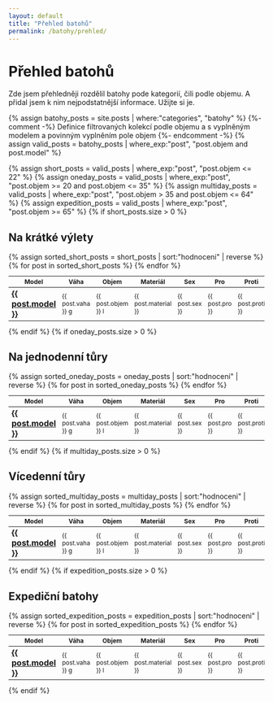 ```yaml
---
layout: default
title: "Přehled batohů"
permalink: /batohy/prehled/
---
```

<h1>Přehled batohů</h1>

Zde jsem přehledněji rozdělil batohy pode kategorií, čili podle objemu. A přidal jsem k nim nejpodstatnější informace. Užijte si je. 

{% assign batohy_posts = site.posts | where:"categories", "batohy" %}
{%- comment -%}
Definice filtrovaných kolekcí podle objemu a s vyplněným modelem a povinným vyplněním pole objem
{%- endcomment -%}
{% assign valid_posts = batohy_posts | where_exp:"post", "post.objem and post.model" %}

{% assign short_posts = valid_posts | where_exp:"post", "post.objem <= 22" %}
{% assign oneday_posts = valid_posts | where_exp:"post", "post.objem >= 20 and post.objem <= 35" %}
{% assign multiday_posts = valid_posts | where_exp:"post", "post.objem > 35 and post.objem <= 64" %}
{% assign expedition_posts = valid_posts | where_exp:"post", "post.objem >= 65" %}
{% if short_posts.size > 0 %}
<h2>Na krátké výlety</h2>
{% assign sorted_short_posts = short_posts | sort:"hodnoceni" | reverse %}
<table class="table table-striped table-bordered" style="font-size: 12px;">
<thead>
<tr>
<th>Model</th>
<th>Váha</th>
<th>Objem</th>
<th>Materiál</th>
<th>Sex</th>
<th>Pro</th>
<th>Proti</th>
<th>Hodnocení</th>
</tr>
</thead>
<tbody>
{% for post in sorted_short_posts %}
<tr>
<td><a style="font-size: 16px; font-weight: bold;" href="{{ site.baseurl }}{{ post.url }}">{{ post.model }}</a></td>
<td>{{ post.vaha }} g</td>
<td>{{ post.objem }} l</td>
<td>{{ post.material }}</td>
<td>{{ post.sex }}</td>
<td>{{ post.pro }}</td>
<td>{{ post.proti }}</td>
<td>{{ post.hodnoceni }}</td>
</tr>
{% endfor %}
</tbody>
</table>
{% endif %}
{% if oneday_posts.size > 0 %}
<h2>Na jednodenní tůry</h2>
{% assign sorted_oneday_posts = oneday_posts | sort:"hodnoceni" | reverse %}
<table class="table table-striped table-bordered" style="font-size: 12px;">
<thead>
<tr>
<th>Model</th>
<th>Váha</th>
<th>Objem</th>
<th>Materiál</th>
<th>Sex</th>
<th>Pro</th>
<th>Proti</th>
<th>Hodnocení</th>
</tr>
</thead>
<tbody>
{% for post in sorted_oneday_posts %}
<tr>
<td><a style="font-size: 16px; font-weight: bold;" href="{{ site.baseurl }}{{ post.url }}">{{ post.model }}</a></td>
<td>{{ post.vaha }} g</td>
<td>{{ post.objem }} l</td>
<td>{{ post.material }}</td>
<td>{{ post.sex }}</td>
<td>{{ post.pro }}</td>
<td>{{ post.proti }}</td>
<td>{{ post.hodnoceni }}</td>
</tr>
{% endfor %}
</tbody>
</table>
{% endif %}
{% if multiday_posts.size > 0 %}
<h2>Vícedenní tůry</h2>
{% assign sorted_multiday_posts = multiday_posts | sort:"hodnoceni" | reverse %}
<table class="table table-striped table-bordered" style="font-size: 12px;">
<thead>
<tr>
<th>Model</th>
<th>Váha</th>
<th>Objem</th>
<th>Materiál</th>
<th>Sex</th>
<th>Pro</th>
<th>Proti</th>
<th>Hodnocení</th>
</tr>
</thead>
<tbody>
{% for post in sorted_multiday_posts %}
<tr>
<td><a style="font-size: 16px; font-weight: bold;" href="{{ site.baseurl }}{{ post.url }}">{{ post.model }}</a></td>
<td>{{ post.vaha }} g</td>
<td>{{ post.objem }} l</td>
<td>{{ post.material }}</td>
<td>{{ post.sex }}</td>
<td>{{ post.pro }}</td>
<td>{{ post.proti }}</td>
<td>{{ post.hodnoceni }}</td>
</tr>
{% endfor %}
</tbody>
</table>
{% endif %}
{% if expedition_posts.size > 0 %}
<h2>Expediční batohy</h2>
{% assign sorted_expedition_posts = expedition_posts | sort:"hodnoceni" | reverse %}
<table class="table table-striped table-bordered" style="font-size: 12px;">
<thead>
<tr>
<th>Model</th>
<th>Váha</th>
<th>Objem</th>
<th>Materiál</th>
<th>Sex</th>
<th>Pro</th>
<th>Proti</th>
<th>Hodnocení</th>
</tr>
</thead>
<tbody>
{% for post in sorted_expedition_posts %}
<tr>
<td><a style="font-size: 16px; font-weight: bold;" href="{{ site.baseurl }}{{ post.url }}">{{ post.model }}</a></td>
<td>{{ post.vaha }} g</td>
<td>{{ post.objem }} l</td>
<td>{{ post.material }}</td>
<td>{{ post.sex }}</td>
<td>{{ post.pro }}</td>
<td>{{ post.proti }}</td>
<td>{{ post.hodnoceni }}</td>
</tr>
{% endfor %}
</tbody>
</table>
{% endif %}
